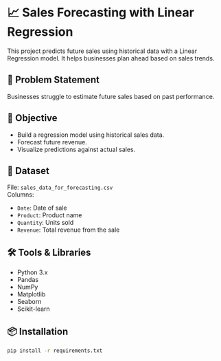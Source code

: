# 📈 Sales Forecasting with Linear Regression

This project predicts future sales using historical data with a Linear Regression model. It helps businesses plan ahead based on sales trends.

## 🧠 Problem Statement
Businesses struggle to estimate future sales based on past performance.

## 🎯 Objective
- Build a regression model using historical sales data.
- Forecast future revenue.
- Visualize predictions against actual sales.

## 📁 Dataset
File: `sales_data_for_forecasting.csv`  
Columns:
- `Date`: Date of sale
- `Product`: Product name
- `Quantity`: Units sold
- `Revenue`: Total revenue from the sale

## 🛠️ Tools & Libraries
- Python 3.x
- Pandas
- NumPy
- Matplotlib
- Seaborn
- Scikit-learn

## 📦 Installation

```bash
pip install -r requirements.txt
